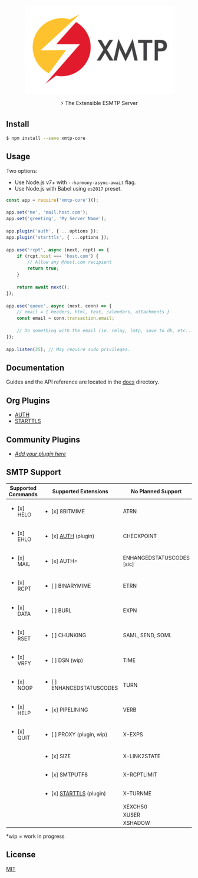 <p align="center">
	<img alt="XMTP" src="./.github/logo.png" width="400" />
</p>

<p align="center">⚡️ The Extensible ESMTP Server</p>

## Install
```bash
$ npm install --save xmtp-core
```

## Usage
Two options:
* Use Node.js v7+ with `--harmony-async-await` flag.
* Use Node.js with Babel using `es2017` preset.

```js
const app = require('xmtp-core')();

app.set('me', 'mail.host.com');
app.set('greeting', 'My Server Name');

app.plugin('auth', { ...options });
app.plugin('starttls', { ...options });

app.use('rcpt', async (next, rcpt) => {
	if (rcpt.host === 'host.com') {
		// Allow any @host.com recipient
		return true;
	}

	return await next();
});

app.use('queue', async (next, conn) => {
	// email = { headers, html, text, calendars, attachments }
	const email = conn.transaction.email;

	// Do something with the email (ie. relay, lmtp, save to db, etc...)
});

app.listen(25); // May require sudo privileges.
```

## Documentation

Guides and the API reference are located in the [docs](docs) directory.

## Org Plugins
* [AUTH](https://github.com/xmtpjs/xmtp/tree/master/packages/xmtp-plugin-auth)
* [STARTTLS](https://github.com/xmtpjs/xmtp/tree/master/packages/xmtp-plugin-starttls)

## Community Plugins
<!--
Add your plugin below in the following order:
 * Command plugins (`cmd_*`, ie. AUTH, STARTTLS, etc) at the top.
 * Generic plugins (ie. Queue, Spam) next.
 * "Add your plugin here" link.

If your plugin has the same name/function (ie. Two STARTTLS plugins) as another plugin, then place your plugin after it.
-->
* [*Add your plugin here*](https://github.com/xmtpjs/xmtp/edit/master/README.md)

## SMTP Support

| Supported Commands         | Supported Extensions                      | No Planned Support        |
|----------------------------|-------------------------------------------|---------------------------|
| <ul><li>[x] HELO</li></ul> | <ul><li>[x] 8BITMIME</li></ul>            | ATRN                      |
| <ul><li>[x] EHLO</li></ul> | <ul><li>[x] [AUTH](https://github.com/xmtpjs/xmtp/tree/master/packages/xmtp-plugin-auth) (plugin)</li></ul> | CHECKPOINT                |
| <ul><li>[x] MAIL</li></ul> | <ul><li>[x] AUTH=</li></ul>               | ENHANGEDSTATUSCODES [sic] |
| <ul><li>[x] RCPT</li></ul> | <ul><li>[ ] BINARYMIME</li></ul>          | ETRN                      |
| <ul><li>[x] DATA</li></ul> | <ul><li>[ ] BURL</li></ul>                | EXPN                      |
| <ul><li>[x] RSET</li></ul> | <ul><li>[ ] CHUNKING</li></ul>            | SAML, SEND, SOML          |
| <ul><li>[x] VRFY</li></ul> | <ul><li>[ ] DSN (wip)</li></ul>           | TIME                      |
| <ul><li>[x] NOOP</li></ul> | <ul><li>[ ] ENHANCEDSTATUSCODES</li></ul> | TURN                      |
| <ul><li>[x] HELP</li></ul> | <ul><li>[x] PIPELINING</li></ul>          | VERB                      |
| <ul><li>[x] QUIT</li></ul> | <ul><li>[ ] PROXY (plugin, wip)</li></ul> | X-EXPS                    |
|                            | <ul><li>[x] SIZE</li></ul>                | X-LINK2STATE              |
|                            | <ul><li>[x] SMTPUTF8</li></ul>            | X-RCPTLIMIT               |
|                            | <ul><li>[x] [STARTTLS](https://github.com/xmtpjs/xmtp/tree/master/packages/xmtp-plugin-starttls) (plugin) | X-TURNME                  |
|                            |                                           | XEXCH50                   |
|                            |                                           | XUSER                     |
|                            |                                           | XSHADOW                   |

*wip = work in progress

## License

[MIT](LICENSE)
